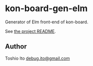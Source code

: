 # kon-board-gen-elm

Generator of Elm front-end of kon-board.

See [the project README](https://github.com/debug-ito/kon-board).

## Author

Toshio Ito <debug.ito@gmail.com>

